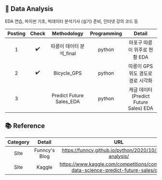 ## 📂 Data Analysis
EDA 연습, 파이썬 기초, 빅데이터 분석기사 (실기) 준비, 인터넷 강의 코드 등

| Posting | Check | Methodology | Programming | Detail |
| :------: |:---: | :------------: | :--: | :------------------: | 
| 1 | ✔️ | 따릉이 데이터 분석_final | python | 마포구 따릉이 위주로 현황 EDA |
| 2 | ✔️ | Bicycle_GPS | python | 따릉이 GPS 위도 경도로 경로 시각화 |
| 3 |  | Predict Future Sales_EDA | python | 캐글 데이터(Predict Future Sales) EDA |


## 📚 Reference
| Category | Detail | URL |
| :------: | :------------: | :--: | 
| Site | Funncy's Blog | https://funncy.github.io/python/2020/10/23/gps-analysis/ |
| Site | Kaggle | https://www.kaggle.com/competitions/competitive-data-science-predict-future-sales/code |
